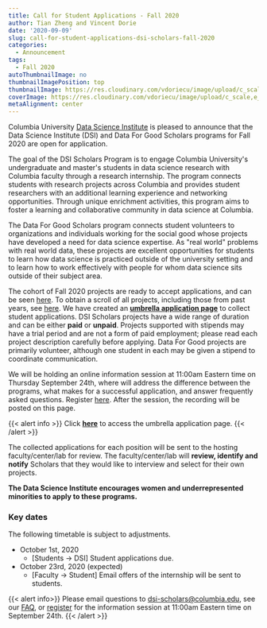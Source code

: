 ```yaml
---
title: Call for Student Applications - Fall 2020
author: Tian Zheng and Vincent Dorie
date: '2020-09-09'
slug: call-for-student-applications-dsi-scholars-fall-2020
categories:
  - Announcement
tags:
  - Fall 2020
autoThumbnailImage: no
thumbnailImagePosition: top
thumbnailImage: https://res.cloudinary.com/vdoriecu/image/upload/c_scale,w_720/v1599672636/opencall_students_fall_2020_jmfszm.png
coverImage: https://res.cloudinary.com/vdoriecu/image/upload/c_scale,e_blur:300,w_800/v1599672636/opencall_students_fall_2020_jmfszm.png
metaAlignment: center
---
```

Columbia University [Data Science Institute](http://datascience.columbia.edu/) is pleased to announce that the Data Science Institute (DSI) and Data For Good Scholars programs for Fall 2020 are open for application.

The goal of the DSI Scholars Program is to engage Columbia University's undergraduate and master's students in data science research with Columbia faculty through a research internship. The program connects students with research projects across Columbia and provides student researchers with an additional learning experience and networking opportunities. Through unique enrichment activities, this program aims to foster a learning and collaborative community in data science at Columbia.

The Data For Good Scholars program connects student volunteers to organizations and individuals working for the social good whose projects have developed a need for data science expertise. As "real world" problems with real world data, these projects are excellent opportunities for students to learn how data science is practiced outside of the university setting and to learn how to work effectively with people for whom data science sits outside of their subject area.

<!--more-->

The cohort of Fall 2020 projects are ready to accept applications, and can be seen [here](/categories/open-projects-fall-2020). To obtain a scroll of all projects, including those from past years, see [here](/). We have created an [**umbrella application page**](https://docs.google.com/forms/d/e/1FAIpQLSe3Rxxf9PVZ5IbuRoyy5slMz7kcC9-4ILWPPnyyWNV6nacppg/viewform?usp=sf_link) to collect student applications. DSI Scholars projects have a wide range of duration and can be either **paid** or **unpaid**. Projects supported with stipends may have a trial period and are not a form of paid employment; please read each project description carefully before applying. Data For Good projects are primarily volunteer, although one student in each may be given a stipend to coordinate communication.

We will be holding an online information session at 11:00am Eastern time on Thursday September 24th, where will address the difference between the programs, what makes for a successful application, and answer frequently asked questions. Register [here](https://columbiauniversity.zoom.us/meeting/register/tJIlf-muqzMtEtZOPVAXBFgSpuY6RqwEKO0g). After the session, the recording will be posted on this page.

{{< alert info >}}
Click [**here**](https://docs.google.com/forms/d/e/1FAIpQLSe3Rxxf9PVZ5IbuRoyy5slMz7kcC9-4ILWPPnyyWNV6nacppg/viewform?usp=sf_link) to access the umbrella application page. 
{{< /alert >}}

The collected applications for each position will be sent to the hosting faculty/center/lab for review. The faculty/center/lab will **review, identify and notify** Scholars that they would like to interview and select for their own projects. 

**The Data Science Institute encourages women and underrepresented minorities to apply to these programs.**

### Key dates 

The following timetable is subject to adjustments. 

+ October 1st, 2020
    + [Students -> DSI] Student applications due.
+ October 23rd, 2020 (expected)
    + [Faculty -> Student] Email offers of the internship will be sent to students.
        
{{< alert info>}}
Please email questions to [dsi-scholars@columbia.edu](mailto:dsi-scholars@columbia.edu), see our [FAQ](/page/faq_fall_2020/), or [register](https://columbiauniversity.zoom.us/meeting/register/tJIlf-muqzMtEtZOPVAXBFgSpuY6RqwEKO0g) for the information session at 11:00am Eastern time on September 24th.
{{< /alert >}}


